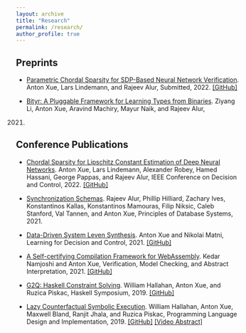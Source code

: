 ```yaml
---
layout: archive
title: "Research"
permalink: /research/
author_profile: true
---
```


## Preprints

* [Parametric Chordal Sparsity for SDP-Based Neural Network Verification](https://arxiv.org/pdf/2206.03482.pdf).
Anton Xue, Lars Lindemann, and Rajeev Alur,
Submitted, 2022.
[[GitHub]](https://github.com/AntonXue/nn-sdp/)

* [Bityr: A Pluggable Framework for Learning Types from Binaries](/files/papers/sp2022-bityr.pdf).
Ziyang Li, Anton Xue, Aravind Machiry, Mayur Naik, and Rajeev Alur,
2021.


## Conference Publications

* [Chordal Sparsity for Lipschitz Constant Estimation of Deep Neural Networks](https://arxiv.org/pdf/2204.00846.pdf).
Anton Xue, Lars Lindemann, Alexander Robey, Hamed Hassani, George Pappas, and Rajeev Alur,
IEEE Conference on Decision and Control, 2022.
[[GitHub]](https://github.com/AntonXue/chordal-lipsdp)

* [Synchronization Schemas](https://www.cis.upenn.edu/~alur/PODS21.pdf).
Rajeev Alur, Phillip Hilliard, Zachary Ives, Konstantinos Kallas, Konstantinos Mamouras, Filip Niksic, Caleb Stanford, Val Tannen, and Anton Xue,
Principles of Database Systems, 2021.

* [Data-Driven System Leven Synthesis](https://arxiv.org/abs/2011.10674).
Anton Xue and Nikolai Matni,
Learning for Decision and Control, 2021.
[[GitHub]](https://github.com/unstable-zeros/data-driven-sls)

* [A Self-certifying Compilation Framework for WebAssembly](/files/papers/vmcai2021-whisk.pdf).
Kedar Namjoshi and Anton Xue,
Verification, Model Checking, and Abstract Interpretation, 2021.
[[GitHub]](https://github.com/nokia/web-assembly-self-certifying-compilation-framework)

* [G2Q: Haskell Constraint Solving](/files/papers/icfp2019-g2q.pdf).
William Hallahan, Anton Xue, and Ruzica Piskac,
Haskell Symposium, 2019.
[[GitHub]](https://github.com/BillHallahan/G2)

* [Lazy Counterfactual Symbolic Execution](/files/papers/pldi2019-g2.pdf).
William Hallahan, Anton Xue, Maxwell Bland, Ranjit Jhala, and Ruzica Piskac,
Programming Language Design and Implementation, 2019.
[[GitHub]](https://github.com/BillHallahan/G2) [[Video Abstract]](https://www.youtube.com/watch?v=zm08WsaxOlk)

